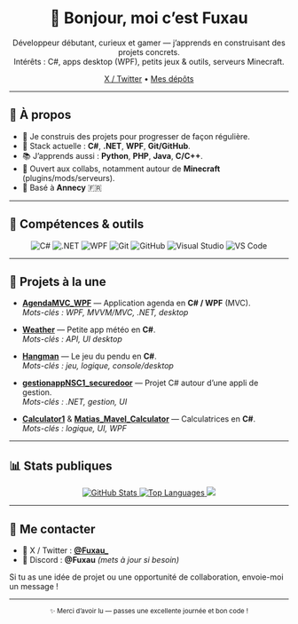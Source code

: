 <!--
Tip: ce fichier est ton README de profil (repo spécial : github.com/fuxau/fuxau).
Il s’affiche sur ta page GitHub. Mets à jour les liens & sections "À la Une".
-->

<h1 align="center">👋 Bonjour, moi c’est <strong>Fuxau</strong></h1>

<p align="center">
  Développeur débutant, curieux et gamer — j’apprends en construisant des projets concrets.<br/>
  Intérêts : C#, apps desktop (WPF), petits jeux & outils, serveurs Minecraft.
</p>

<p align="center">
  <a href="https://twitter.com/Fuxau_">X / Twitter</a> •
  <a href="https://github.com/fuxau?tab=repositories">Mes dépôts</a>
</p>

---

## 🚀 À propos

- 🎯 Je construis des projets pour progresser de façon régulière.
- 🧰 Stack actuelle : **C#**, **.NET**, **WPF**, **Git/GitHub**.
- 📚 J’apprends aussi : **Python**, **PHP**, **Java**, **C/C++**.
- 🤝 Ouvert aux collabs, notamment autour de **Minecraft** (plugins/mods/serveurs).
- 📍 Basé à **Annecy** 🇫🇷

---

## 🧠 Compétences & outils

<div align="center">

![C#](https://img.shields.io/badge/C%23-239120?style=for-the-badge&logo=csharp&logoColor=white)
![.NET](https://img.shields.io/badge/.NET-512BD4?style=for-the-badge&logo=dotnet&logoColor=white)
![WPF](https://img.shields.io/badge/WPF-5C2D91?style=for-the-badge&logo=windows&logoColor=white)
![Git](https://img.shields.io/badge/Git-F05033?style=for-the-badge&logo=git&logoColor=white)
![GitHub](https://img.shields.io/badge/GitHub-181717?style=for-the-badge&logo=github&logoColor=white)
![Visual Studio](https://img.shields.io/badge/Visual%20Studio-5C2D91?style=for-the-badge&logo=visualstudio&logoColor=white)
![VS Code](https://img.shields.io/badge/VS%20Code-007ACC?style=for-the-badge&logo=visualstudiocode&logoColor=white)

</div>

---

## 📌 Projets à la une



- **[AgendaMVC_WPF](https://github.com/fuxau/AgendaMVC_WPF)** — Application agenda en **C# / WPF** (MVC).  
  _Mots-clés : WPF, MVVM/MVC, .NET, desktop_

- **[Weather](https://github.com/fuxau/Weather)** — Petite app météo en **C#**.  
  _Mots-clés : API, UI desktop_

- **[Hangman](https://github.com/fuxau/Hangman)** — Le jeu du pendu en **C#**.  
  _Mots-clés : jeu, logique, console/desktop_

- **[gestionappNSC1_securedoor](https://github.com/fuxau/gestionappNSC1_securedoor)** — Projet C# autour d’une appli de gestion.  
  _Mots-clés : .NET, gestion, UI_

- **[Calculator1](https://github.com/fuxau/Calculator1)** & **[Matias_Mavel_Calculator](https://github.com/fuxau/Matias_Mavel_Calculator)** — Calculatrices en **C#**.  
  _Mots-clés : logique, UI, WPF_

---

## 📊 Stats publiques

<div align="center">

<a href="https://github.com/fuxau">
  <img src="https://github-readme-stats.vercel.app/api?username=fuxau&show_icons=true&hide_title=true&rank_icon=github" alt="GitHub Stats"/>
</a>

<a href="https://github.com/fuxau">
  <img src="https://github-readme-stats.vercel.app/api/top-langs/?username=fuxau&layout=compact&langs_count=8" alt="Top Languages"/>
</a>

<a href="https://github.com/fuxau">
  <img src="https://streak-stats.demolab.com?user=fuxau&hide_border=true&v=2"/>
</a>

</div>

---

## 🤝 Me contacter

- 📨 X / Twitter : **[@Fuxau_](https://twitter.com/Fuxau_)**
- 💬 Discord : **@Fuxau** _(mets à jour si besoin)_

Si tu as une idée de projet ou une opportunité de collaboration, envoie-moi un message !

---

<p align="center">
  <sub>✨ Merci d’avoir lu — passes une excellente journée et bon code !</sub>
</p>


<!---
fuxau/fuxau is a ✨ special ✨ repository because its `README.md` (this file) appears on your GitHub profile.
You can click the Preview link to take a look at your changes.
--->
